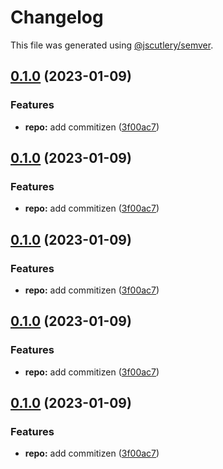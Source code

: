 # Changelog

This file was generated using [@jscutlery/semver](https://github.com/jscutlery/semver).

## [0.1.0](https://github.com/clemenscodes/capitaltracker/compare/v0.0.2...v0.1.0) (2023-01-09)


### Features

* **repo:** add commitizen ([3f00ac7](https://github.com/clemenscodes/capitaltracker/commit/3f00ac77c65365c3c7cdb6271e2037ce70bbb624))

## [0.1.0](https://github.com/clemenscodes/capitaltracker/compare/v0.0.2...v0.1.0) (2023-01-09)


### Features

* **repo:** add commitizen ([3f00ac7](https://github.com/clemenscodes/capitaltracker/commit/3f00ac77c65365c3c7cdb6271e2037ce70bbb624))

## [0.1.0](https://github.com/clemenscodes/capitaltracker/compare/v0.0.2...v0.1.0) (2023-01-09)


### Features

* **repo:** add commitizen ([3f00ac7](https://github.com/clemenscodes/capitaltracker/commit/3f00ac77c65365c3c7cdb6271e2037ce70bbb624))

## [0.1.0](https://github.com/clemenscodes/capitaltracker/compare/v0.0.2...v0.1.0) (2023-01-09)


### Features

* **repo:** add commitizen ([3f00ac7](https://github.com/clemenscodes/capitaltracker/commit/3f00ac77c65365c3c7cdb6271e2037ce70bbb624))

## [0.1.0](https://github.com/clemenscodes/capitaltracker/compare/v0.0.2...v0.1.0) (2023-01-09)

### Features

-   **repo:** add commitizen ([3f00ac7](https://github.com/clemenscodes/capitaltracker/commit/3f00ac77c65365c3c7cdb6271e2037ce70bbb624))
